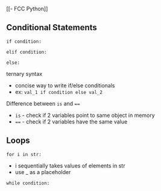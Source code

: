 [[- FCC Python]]
## Conditional Statements

`if condition:`

`elif condition:`

`else:`

ternary syntax
- concise way to write if/else conditionals
- ex: `val_1 if condition else val_2`

Difference between `is` and `==`
- ``is`` - check if 2 variables point to same object in memory
- `==` - check if 2 variables have the same value

## Loops

`for i in str:`
- i sequentially takes values of elements in str
- use _ as a placeholder

`while condition:`